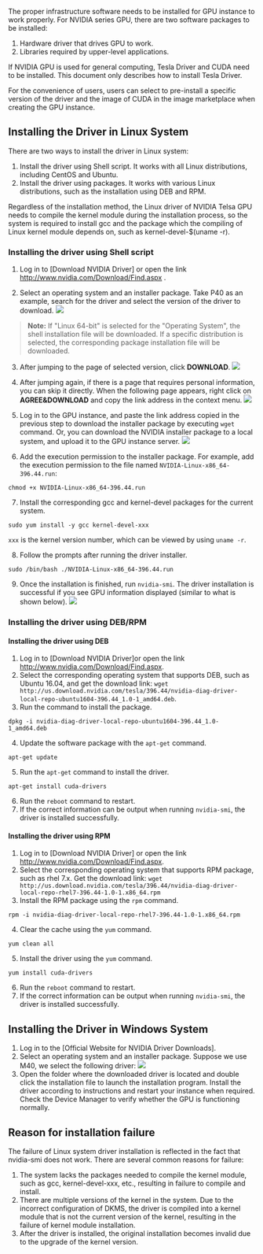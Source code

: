 The proper infrastructure software needs to be installed for GPU instance to work properly. For NVIDIA series GPU, there are two software packages to be installed:
1. Hardware driver that drives GPU to work.
2. Libraries required by upper-level applications.

If NVIDIA GPU is used for general computing, Tesla Driver and CUDA need to be installed. This document only describes how to install Tesla Driver.

For the convenience of users, users can select to pre-install a specific version of the driver and the image of CUDA in the image marketplace when creating the GPU instance.

## Installing the Driver in Linux System
There are two ways to install the driver in Linux system:
1. Install the driver using Shell script. It works with all Linux distributions, including CentOS and Ubuntu.
2. Install the driver using packages. It works with various Linux distributions, such as the installation using DEB and RPM.

Regardless of the installation method, the Linux driver of NVIDIA Telsa GPU needs to compile the kernel module during the installation process, so the system is required to install gcc and the package which the compiling of Linux kernel module depends on, such as kernel-devel-$(uname -r).

### Installing the driver using Shell script
1. Log in to [Download NVIDIA Driver] or open the link http://www.nvidia.com/Download/Find.aspx .

2. Select an operating system and an installer package. Take P40 as an example, search for the driver and select the version of the driver to download.
![](https://main.qcloudimg.com/raw/42f815083c1ee87a98a13595c69bd496.png)
> **Note:**
If "Linux 64-bit" is selected for the "Operating System", the shell installation file will be downloaded. If a specific distribution is selected, the corresponding package installation file will be downloaded.

3. After jumping to the page of selected version, click **DOWNLOAD**.
![](https://main.qcloudimg.com/raw/95ada99ab6bcc84decfef4caf1905f62.png)

4. After jumping again, if there is a page that requires personal information, you can skip it directly. When the following page appears, right click on **AGREE&DOWNLOAD** and copy the link address in the context menu.
![](https://main.qcloudimg.com/raw/e343c0276071797f3bc1051e430758f5.png)

5. Log in to the GPU instance, and paste the link address copied in the previous step to download the installer package by executing `wget` command. Or, you can download the NVIDIA installer package to a local system, and upload it to the GPU instance server.
![](https://main.qcloudimg.com/raw/e8648c2802a0c31bf557b056ce084911.png)

6. Add the execution permission to the installer package. For example, add the execution permission to the file named `NVIDIA-Linux-x86_64-396.44.run`:
```
chmod +x NVIDIA-Linux-x86_64-396.44.run
```

7. Install the corresponding gcc and kernel-devel packages for the current system.
```
sudo yum install -y gcc kernel-devel-xxx
```
`xxx` is the kernel version number, which can be viewed by using `uname -r`.

8. Follow the prompts after running the driver installer.
```
sudo /bin/bash ./NVIDIA-Linux-x86_64-396.44.run
```

9. Once the installation is finished, run `nvidia-smi`. The driver installation is successful if you see GPU information displayed (similar to what is shown below).
![](https://main.qcloudimg.com/raw/b5877169c7012d20e7de02754d43cedc.png)

### Installing the driver using DEB/RPM
#### Installing the driver using DEB
1. Log in to [Download NVIDIA Driver]or open the link http://www.nvidia.com/Download/Find.aspx.
2. Select the corresponding operating system that supports DEB, such as Ubuntu 16.04, and get the download link: `wget http://us.download.nvidia.com/tesla/396.44/nvidia-diag-driver-local-repo-ubuntu1604-396.44_1.0-1_amd64.deb`.
3. Run the command to install the package. 
```
dpkg -i nvidia-diag-driver-local-repo-ubuntu1604-396.44_1.0-1_amd64.deb
```
4. Update the software package with the `apt-get` command. 
```
apt-get update
```
5. Run the `apt-get` command to install the driver. 
```
apt-get install cuda-drivers
```
6. Run the `reboot` command to restart. 
7. If the correct information can be output when running `nvidia-smi`, the driver is installed successfully. 
 
#### Installing the driver using RPM
1. Log in to [Download NVIDIA Driver] or open the link http://www.nvidia.com/Download/Find.aspx.
2. Select the corresponding operating system that supports RPM package, such as rhel 7.x. Get the download link: `wget http://us.download.nvidia.com/tesla/396.44/nvidia-diag-driver-local-repo-rhel7-396.44-1.0-1.x86_64.rpm`
3. Install the RPM package using the `rpm` command. 
```
rpm -i nvidia-diag-driver-local-repo-rhel7-396.44-1.0-1.x86_64.rpm
```
4. Clear the cache using the `yum` command. 
 ```
 yum clean all
 ```
5. Install the driver using the `yum` command. 
```
yum install cuda-drivers
```
6. Run the `reboot` command to restart.
7. If the correct information can be output when running `nvidia-smi`, the driver is installed successfully.

## Installing the Driver in Windows System
1. Log in to the [Official Website for NVIDIA Driver Downloads].
2. Select an operating system and an installer package. Suppose we use M40, we select the following driver:
![](//mc.qcloudimg.com/static/img/ba82ef3631369d12b995b6cb2a94b14c/image.png)
3. Open the folder where the downloaded driver is located and double click the installation file to launch the installation program. Install the driver according to instructions and restart your instance when required. Check the Device Manager to verify whether the GPU is functioning normally.

## Reason for installation failure
The failure of Linux system driver installation is reflected in the fact that nvidia-smi does not work. There are several common reasons for failure:
1. The system lacks the packages needed to compile the kernel module, such as gcc, kernel-devel-xxx, etc., resulting in failure to compile and install.
2. There are multiple versions of the kernel in the system. Due to the incorrect configuration of DKMS, the driver is compiled into a kernel module that is not the current version of the kernel, resulting in the failure of kernel module installation.
3. After the driver is installed, the original installation becomes invalid due to the upgrade of the kernel version.
